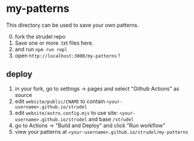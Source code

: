 # my-patterns

This directory can be used to save your own patterns.

0. fork the strudel repo
1. Save one or more .txt files here.
2. and run `npm run repl`
3. open `http://localhost:3000/my-patterns` !

## deploy

1. in your fork, go to settings -> pages and select "Github Actions" as source
2. edit `website/public/CNAME` to contain `<your-username>.github.io/strudel`
3. edit `website/astro.config.mjs` to use site: `<your-username>.github.io/strudel` and base `/strudel`
4. go to Actions -> "Build and Deploy" and click "Run workflow"
5. view your patterns at `<your-username>.github.io/strudel/my-patterns`
